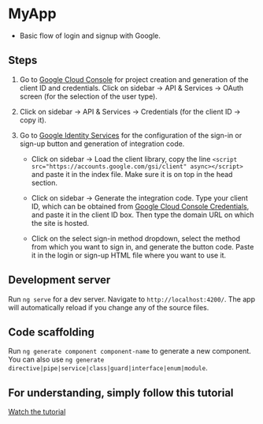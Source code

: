 # MyApp

- Basic flow of login and signup with Google.

## Steps

1. Go to [Google Cloud Console](https://console.cloud.google.com) for project creation and generation of the client ID and credentials. 
   Click on sidebar -> API & Services -> OAuth screen (for the selection of the user type).

2. Click on sidebar -> API & Services -> Credentials (for the client ID -> copy it).

3. Go to [Google Identity Services](https://developers.google.com/identity/gsi/web/guides/overview) for the configuration of the sign-in or sign-up button and generation of integration code.

   - Click on sidebar -> Load the client library, copy the line `<script src="https://accounts.google.com/gsi/client" async></script>` and paste it in the index file. Make sure it is on top in the head section.

   - Click on sidebar -> Generate the integration code. Type your client ID, which can be obtained from [Google Cloud Console Credentials](https://console.cloud.google.com/apis/credentials), and paste it in the client ID box. Then type the domain URL on which the site is hosted.

   - Click on the select sign-in method dropdown, select the method from which you want to sign in, and generate the button code. Paste it in the login or sign-up HTML file where you want to use it.

## Development server

Run `ng serve` for a dev server. Navigate to `http://localhost:4200/`. The app will automatically reload if you change any of the source files.

## Code scaffolding

Run `ng generate component component-name` to generate a new component. You can also use `ng generate directive|pipe|service|class|guard|interface|enum|module`.

## For understanding, simply follow this tutorial

[Watch the tutorial](https://www.youtube.com/watch?v=EO-U01u9vFQ&ab_channel=Let%27sProgram)
